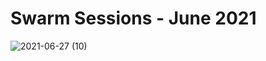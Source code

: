 # Swarm Sessions - June 2021

![2021-06-27 (10)](https://user-images.githubusercontent.com/25156451/123558802-199e4f80-d790-11eb-8ef2-aa1913ae93c6.png)


